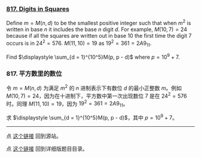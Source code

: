 ### [817. Digits in Squares](https://projecteuler.net/problem=817)

Define $m = M(n, d)$ to be the smallest positive integer such that when $m^2$ is written in base $n$ it includes the base $n$ digit $d$. For example, $M(10,7) = 24$ because if all the squares are written out in base 10 the first time the digit 7 occurs is in $24^2 = 576$. $M(11,10) = 19$ as $19^2 = 361=2A9_{11}$.

Find $\displaystyle \sum_{d = 1}^{10^5}M(p, p - d)$ where $p = 10^9 + 7$.

### 817. 平方数里的数位

令 $m = M(n, d)$ 为满足 $m^2$ 的 $n$ 进制表示下有数位 $d$ 的最小正整数 $m$。例如 $M(10,7) = 24$，因为在十进制下，平方数中第一次出现数位 7 是在 $24^2 = 576$ 时。同理 $M(11,10) = 19$，因为 $19^2 = 361=2A9_{11}$。

求 $\displaystyle \sum_{d = 1}^{10^5}M(p, p - d)$，其中 $p = 10^9 + 7$。

---

点 [这个链接](https://fsy-juruo.github.io/pe-chinese-translation/) 回到源站。

点 [这个链接](https://fsy-juruo.github.io/pe-chinese-translation/detailed_content_archives.html) 回到详细版题目目录。